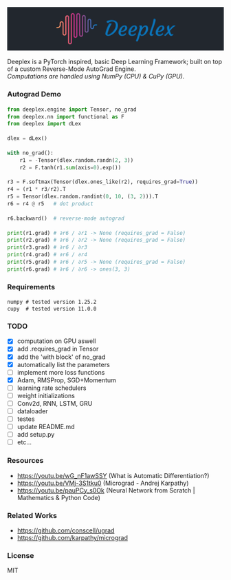 <img src="images/banner.png">

Deeplex is a PyTorch inspired, basic Deep Learning Framework; built on top of a custom Reverse-Mode AutoGrad Engine.
<br>
<i>Computations are handled using NumPy (CPU) & CuPy (GPU).</i>

### Autograd Demo

```python
from deeplex.engine import Tensor, no_grad
from deeplex.nn import functional as F
from deeplex import dLex

dlex = dLex()

with no_grad():
    r1 = -Tensor(dlex.random.randn(2, 3))
    r2 = F.tanh(r1.sum(axis=0).exp())

r3 = F.softmax(Tensor(dlex.ones_like(r2), requires_grad=True))
r4 = (r1 * r3/r2).T
r5 = Tensor(dlex.random.randint(0, 10, (3, 2))).T
r6 = r4 @ r5   # dot product

r6.backward()  # reverse-mode autograd

print(r1.grad) # ∂r6 / ∂r1 -> None (requires_grad = False)
print(r2.grad) # ∂r6 / ∂r2 -> None (requires_grad = False)
print(r3.grad) # ∂r6 / ∂r3
print(r4.grad) # ∂r6 / ∂r4
print(r5.grad) # ∂r6 / ∂r5 -> None (requires_grad = False)
print(r6.grad) # ∂r6 / ∂r6 -> ones(3, 3)

```

### Requirements

```
numpy # tested version 1.25.2
cupy  # tested version 11.0.0
```

### TODO

- [x] computation on GPU aswell
- [x] add .requires_grad in Tensor
- [x] add the 'with block' of no_grad
- [x] automatically list the parameters
- [ ] implement more loss functions
- [x] Adam, RMSProp, SGD+Momentum
- [ ] learning rate schedulers
- [ ] weight initializations
- [ ] Conv2d, RNN, LSTM, GRU
- [ ] dataloader
- [ ] testes
- [ ] update README.md
- [ ] add setup.py
- [ ] etc...

### Resources

- https://youtu.be/wG_nF1awSSY (What is Automatic Differentiation?)
- https://youtu.be/VMj-3S1tku0 (Micrograd - Andrej Karpathy)
- https://youtu.be/pauPCy_s0Ok (Neural Network from Scratch | Mathematics & Python Code)

### Related Works

- https://github.com/conscell/ugrad
- https://github.com/karpathy/micrograd

### License

MIT
